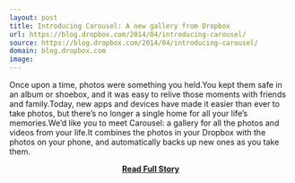 ```yaml
---
layout: post
title: Introducing Carousel: A new gallery from Dropbox
url: https://blog.dropbox.com/2014/04/introducing-carousel/
source: https://blog.dropbox.com/2014/04/introducing-carousel/
domain: blog.dropbox.com
image: 
---
```


<p>Once upon a time, photos were something you held.You kept them safe in an album or shoebox, and it was easy to relive those moments with friends and family.Today, new apps and devices have made it easier than ever to take photos, but there’s no longer a single home for all your life’s memories.We’d like you to meet Carousel: a gallery for all the photos and videos from your life.It combines the photos in your Dropbox with the photos on your phone, and automatically backs up new ones as you take them.</p>
<center><p><a href="https://blog.dropbox.com/2014/04/introducing-carousel/" style='padding:25px; font-sze:18px; font-weight: bold;'>Read Full Story</a></p></center>

